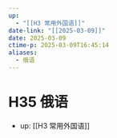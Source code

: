 ```yaml
---
up:
  - "[[H3 常用外国语]]"
date-link: "[[2025-03-09]]"
date: 2025-03-09
ctime-p: 2025-03-09T16:45:14
aliases:
  - 俄语
---
```


# H35 俄语

- up: [[H3 常用外国语]]
